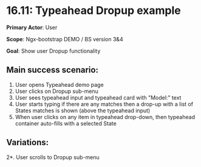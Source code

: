 16.11: Typeahead Dropup example
===============================
**Primary Actor**: User

**Scope**: Ngx-bootstrap DEMO / BS version 3&4

**Goal**: Show user Dropup functionality

Main success scenario:
----------------------
1. User opens Typeahead demo page
2. User clicks on Dropup sub-menu
3. User sees typeahead input and typeahead card with "Model:" text
4. User starts typing if there are any matches then a drop-up with a list of States matches is shown (above the typeahead input)
5. When user clicks on any item in typeahead drop-down, then typeahead container auto-fills with a selected State

Variations:
-----------
2*. User scrolls to Dropup sub-menu
